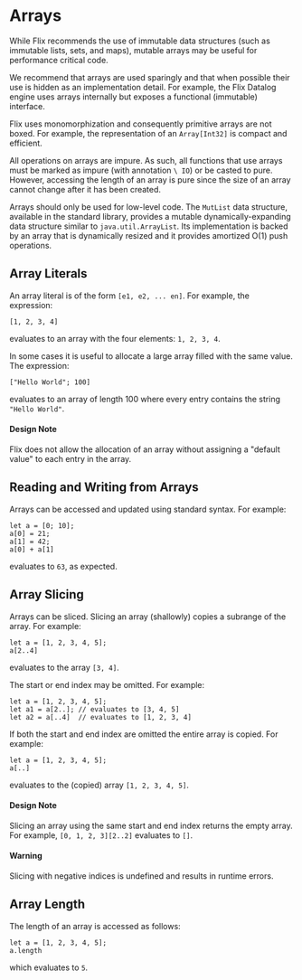 # Arrays

While Flix recommends the use of immutable data
structures (such as immutable lists, sets, and maps),
mutable arrays may be useful for performance critical
code.

We recommend that arrays are used sparingly and that
when possible their use is hidden as an
implementation detail.
For example, the Flix Datalog engine uses arrays
internally but exposes a functional (immutable)
interface.

Flix uses monomorphization and consequently primitive
arrays are not boxed.
For example, the representation of an `Array[Int32]`
is compact and efficient.

All operations on arrays are impure.
As such, all functions that use arrays must be marked as
impure (with annotation `\ IO`) or be casted to pure.
However, accessing the length of an array is pure
since the size of an array cannot change after it has
been created.

Arrays should only be used for low-level code.
The `MutList` data structure, available in the
standard library, provides a mutable
dynamically-expanding data structure similar to
`java.util.ArrayList`. Its implementation is backed
by an array that is dynamically resized and it
provides amortized O(1) push operations.

## Array Literals

An array literal is of the form `[e1, e2, ... en]`.
For example, the expression:

```flix
[1, 2, 3, 4]
```

evaluates to an array with the four elements:
`1, 2, 3, 4`.

In some cases it is useful to allocate a large array
filled with the same value.
The expression:

```flix
["Hello World"; 100]
```

evaluates to an array of length 100 where every entry
contains the string `"Hello World"`.

#### Design Note

Flix does not allow the allocation of an array
without assigning a "default value" to each entry in
the array.

## Reading and Writing from Arrays

Arrays can be accessed and updated using standard
syntax.
For example:

```flix
let a = [0; 10];
a[0] = 21;
a[1] = 42;
a[0] + a[1]
```

evaluates to `63`, as expected.

## Array Slicing

Arrays can be sliced.
Slicing an array (shallowly) copies a subrange of the
array.
For example:

```flix
let a = [1, 2, 3, 4, 5];
a[2..4]
```

evaluates to the array `[3, 4]`.

The start or end index may be omitted.
For example:

```flix
let a = [1, 2, 3, 4, 5];
let a1 = a[2..]; // evaluates to [3, 4, 5]
let a2 = a[..4]  // evaluates to [1, 2, 3, 4]
```

If both the start and end index are omitted the
entire array is copied.
For example:

```flix
let a = [1, 2, 3, 4, 5];
a[..]
```

evaluates to the (copied) array `[1, 2, 3, 4, 5]`.

#### Design Note

Slicing an array using the same start and end index
returns the empty array.
For example, `[0, 1, 2, 3][2..2]` evaluates to `[]`.

#### Warning

Slicing with negative indices is undefined and
results in runtime errors.

## Array Length

The length of an array is accessed as follows:

```flix
let a = [1, 2, 3, 4, 5];
a.length
```

which evaluates to `5`.
